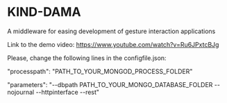 # KIND-DAMA
A middleware for easing development of gesture interaction applications

Link to the demo video: https://www.youtube.com/watch?v=Ru6JPxtcBJg

Please, change the following lines in the configfile.json:

"processpath": "PATH_TO_YOUR_MONGOD_PROCESS_FOLDER"

"parameters": "--dbpath PATH_TO_YOUR_MONGO_DATABASE_FOLDER --nojournal --httpinterface --rest"
